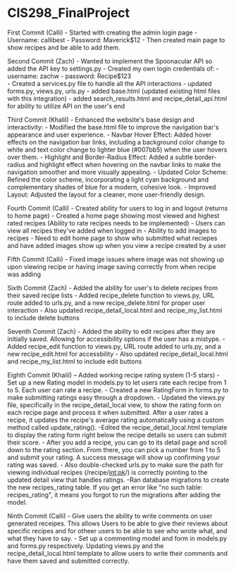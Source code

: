 # CIS298_FinalProject
First Commit (Calli) - Started with creating the admin login page
                     - Username: callibest
                     - Password: Maverick$12
                     - Then created main page to show recipes and be able to add them. 

Second Commit (Zach) - Wanted to implement the Spoonacular API so added the API key to settings.py
                     - Created my own login credentials of:
                     - username: zachw
                     - password: Recipe$123  
                     - Created a services.py file to handle all the API interactions
                     - updated forms.py, views.py, urls.py
                     - added base.html (updated existing html files with this integration)
                     - added search_results.html and recipe_detail_api.html for ability to utilize API on the user's end

Third Commit (Khalil) - Enhanced the website's base design and interactivity:
                      - Modified the base.html file to improve the navigation bar's appearance and user experience.
                      - Navbar Hover Effect: Added hover effects on the navigation bar links, including a background color                              change to white and text color change to lighter blue (#007bb5) when the user hovers over them.
                      - Highlight and Border-Radius Effect: Added a subtle border-radius and highlight effect when hovering on                          the navbar links to make the navigation smoother and   more visually appealing.
                      - Updated Color Scheme: Refined the color scheme, incorporating a light cyan background and complementary                         shades of blue for a modern, cohesive look.
                      - Improved Layout: Adjusted the layout for a cleaner, more user-friendly design.

Fourth Commit (Calli) - Created ability for users to log in and logout (returns to home page)
                      - Created a home page showing most viewed and highest rated recipes (Ability to rate recipes needs to be                          implemented)
                      - Users can view all recipes they've added when logged in
                      - Ability to add images to recipes
                      - Need to edit home page to show who submitted what reciepes and have added images show up when you view                          a recipe created by a user

Fifth Commit (Calli) - Fixed image issues where image was not showing up upon viewing recipe or having image saving correctly                          from when recipe was adding

Sixth Commit (Zach)   - Added the ability for user's to delete recipes from their saved recipe lists
                      - Added recipe_delete function to views.py, URL route added to urls.py, and a new recipe_delete.html for                          proper user interaction
                      - Also updated recipe_detail_local.html and recipe_my_list.html to include delete buttons

Seventh Commit (Zach) - Added the ability to edit recipes after they are initially saved. Allowing for accessibility options if                         the user has a mistype.
                      - Added recipe_edit function to views.py, URL route added to urls.py, and a new recipe_edit.html for                              accessbility
                      -  Also updated recipe_detail_local.html and recipe_my_list.html to include edit buttons

Eighth Commit (Khalil) – Added working recipe rating system (1-5 stars)
                       - Set up a new Rating model in models.py to let users rate each recipe from 1 to 5. Each user can rate a recipe.
                       - Created a new RatingForm in forms.py to make submitting ratings easy through a dropdown.
                       - Updated the views.py file, specifically in the recipe_detail_local view, to show the rating form on each recipe page and process it when submitted. After a user rates a recipe, it updates the recipe's average rating automatically using a custom method called update_rating().
                         -Edited the recipe_detail_local.html template to display the rating form right below the recipe details so users can submit their score.
                         - After you add a recipe, you can go to its detail page and scroll down to the rating section. From there, you can pick a number from 1 to 5 and submit your rating. A success message will show up confirming your rating was saved.
                          - Also double-checked urls.py to make sure the path for viewing individual recipes (/recipe/<int:pk>/) is correctly pointing to the updated detail view that handles ratings.
                         -Ran database migrations to create the new recipes_rating table. If you get an error like "no such table: recipes_rating", it means you forgot to run the migrations after adding the model.

Ninth Commit (Calli) - Give users the ability to write comments on user generated receipes. This allows Users to be able to give their reviews about specific recipes and for otheer users to be able to see who wrote what, and what they have to say. 
                      - Set up a commenting model and form in models.py and forms.py respectively. Updating views.py and the recipe_detail_local.html template to allow users to write their comments and have them saved and submitted correctly.

